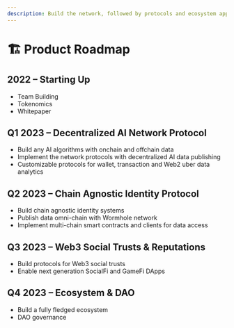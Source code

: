 ```yaml
---
description: Build the network, followed by protocols and ecosystem applications.
---
```


# 🏗 Product Roadmap

## **2022 – Starting Up**

* Team Building
* Tokenomics
* Whitepaper

## **Q1 2023 – Decentralized AI Network Protocol**

* Build any AI algorithms with onchain and offchain data
* Implement the network protocols with decentralized AI data publishing
* Customizable protocols for wallet, transaction and Web2 uber data analytics

## **Q2 2023 – Chain Agnostic Identity Protocol**

* Build chain agnostic identity systems
* Publish data omni-chain with Wormhole network
* Implement multi-chain smart contracts and clients for data access

## **Q3 2023 – Web3 Social Trusts & Reputations**

* Build protocols for Web3 social trusts
* Enable next generation SocialFi and GameFi DApps

## **Q4 2023 – Ecosystem & DAO**

* Build a fully fledged ecosystem
* DAO governance

